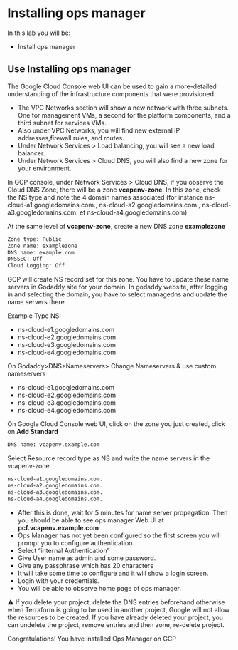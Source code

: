 # Installing ops manager

In this lab you will be:

- Install ops manager

## Use Installing ops manager

The Google Cloud Console web UI can be used to gain a more-detailed understanding of the infrastructure components that were provisioned.

- The VPC Networks section will show a new network with three subnets. One for management VMs, a second for the platform components, and a third subnet for services VMs.
- Also under VPC Networks, you will find new external IP addresses,firewall rules, and routes.
- Under Network Services > Load balancing, you will see a new load balancer.
- Under Network Services > Cloud DNS, you will also find a new zone for
your environment.

In GCP console, under Network Services > Cloud DNS, if you observe the
Cloud DNS Zone, there will be a zone **vcapenv-zone**. In this zone, check the NS type and note the 4 domain names associated (for instance ns-cloud-a1.googledomains.com., ns-cloud-a2.googledomains.com., ns-cloud-a3.googledomains.com. et ns-cloud-a4.googledomains.com)

At the same level of **vcapenv-zone**, create a new DNS zone **examplezone**

```bash
Zone type: Public
Zone name: examplezone
DNS name: example.com
DNSSEC: Off
Cloud Logging: Off
```

GCP will create NS record set for this zone. You have to update these name
servers in Godaddy site for your domain. In godaddy website, after logging in and selecting the domain, you have to select managedns and update the name servers there.

Example Type NS:

- ns-cloud-e1.googledomains.com
- ns-cloud-e2.googledomains.com
- ns-cloud-e3.googledomains.com
- ns-cloud-e4.googledomains.com

On Godaddy>DNS>Nameservers> Change Nameservers & use custom nameservers

- ns-cloud-e1.googledomains.com
- ns-cloud-e2.googledomains.com
- ns-cloud-e3.googledomains.com
- ns-cloud-e4.googledomains.com

On Google Cloud Console web UI, click on the zone you just created, click on **Add Standard**

```bash
DNS name: vcapenv.example.com
```

Select Resource record type as NS and write the name servers in the  vcapenv-zone

```bash
ns-cloud-a1.googledomains.com.
ns-cloud-a2.googledomains.com.
ns-cloud-a3.googledomains.com.
ns-cloud-a4.googledomains.com.
```

- After this is done, wait for 5 minutes for name server propagation. Then you should be able to see ops manager Web UI at **pcf.vcapenv.example.com**
- Ops Manager has not yet been configured so the first screen you will prompt you to configure authentication.
- Select “internal Authentication”
- Give User name as admin and some password.
- Give any passphrase which has 20 characters
- It will take some time to configure and it will show a login screen.
- Login with your credentials.
- You will be able to observe home page of ops
manager.

:warning: If you delete your project, delete the DNS entries beforehand otherwise when Terraform is going to be used in another project, Google will not allow the resources to be created.
If you have already deleted your project, you can undelete the project, remove entries and then zone, re-delete project.

Congratulations! You have installed Ops Manager on GCP
